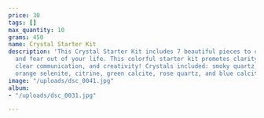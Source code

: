 ```yaml
---
price: 30
tags: []
max_quantity: 10
grams: 450
name: Crystal Starter Kit
description: 'This Crystal Starter Kit includes 7 beautiful pieces to clear that negativity
  and fear out of your life. This colorful starter kit promotes clarity, manifestation,
  clear communication, and creativity! Crystals included: smoky quartz, desert rose,
  orange selenite, citrine, green calcite, rose quartz, and blue calcite!'
image: "/uploads/dsc_0041.jpg"
album:
- "/uploads/dsc_0031.jpg"

---
```

